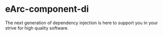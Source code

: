# eArc-component-di

The next generation of dependency injection is here to support you in your 
strive for high quality software. 